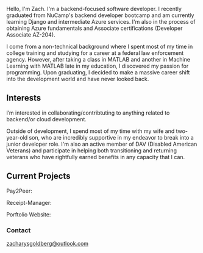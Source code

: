 Hello, I'm Zach. I'm a backend-focused software developer. I recently graduated from NuCamp's backend developer bootcamp and am currently learning Django and intermediate Azure services. I'm also in the process of obtaining Azure fundamentals and Associate certifications (Developer Associate AZ-204).

I come from a non-technical background where I spent most of my time in college training and studying for a career at a federal law enforcement agency. However, after taking a class in MATLAB and another in Machine Learning with MATLAB late in my education, I discovered my passion for programming. Upon graduating, I decided to make a massive career shift into the development world and have never looked back.

## Interests
I’m interested in collaborating/contribtuting to anything related to backend/or cloud development.

Outside of development, I spend most of my time with my wife and two-year-old son, who are incredibly supportive in my endeavor to break into a junior developer role.
I'm also an active member of DAV (Disabled American Veterans) and participate in helping both transitioning and returning veterans who have rightfully earned benefits in any capacity that I can.

## Current Projects
Pay2Peer:

Receipt-Manager:

Porftolio Website:

### Contact
zacharysgoldberg@outlook.com

<!---
zacharysgoldberg/zacharysgoldberg is a ✨ special ✨ repository because its `README.md` (this file) appears on your GitHub profile.
You can click the Preview link to take a look at your changes.
--->

